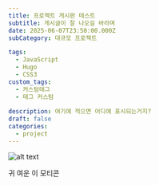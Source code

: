 ```yaml
---
title: 프로젝트 게시판 테스트
subtitle: 게시글이 잘 나오길 바라며
date: 2025-06-07T23:50:00.000Z
subCategory: 대규모 프로젝트

tags:
  - JavaScript
  - Hugo
  - CSS3
custom_tags:
  - 커스텀태그
  - 태그 커스텀
    
description: 여기에 적으면 어디에 표시되는거지?
draft: false
categories:
  - project
---
```

![alt text](/img/uploads/kakaotalk_20230217_012336798.png "title")

귀 여운 이 모티콘
